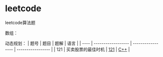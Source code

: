 # leetcode

leetcode算法题

数组：

动态规划：
| 题号 | 题目               | 题解              | 语言              |
| ---- | ------------------ | ----------------- | ----------------- |
| 121  | 买卖股票的最佳时机 | [121](121/121.md) | [C++](121/121.cc) |